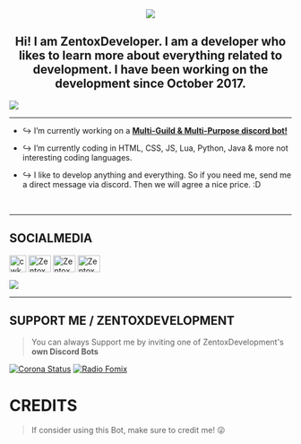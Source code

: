 
<div align="center" style"border-radius:15px">
  <img src="https://media.discordapp.net/attachments/910217927746265218/929573096648757258/Untitled_Artwork.png" style"width: 100%;border-radius:15px">
</div>

## <div align="center">Hi! I am ZentoxDeveloper. I am a developer who likes to learn more about everything related to development. I have been working on the development since October 2017.</div>  
  ![](https://discord.c99.nl/widget/theme-3/353648383535218700.png)
***

- ↪️ I’m currently working on a [**Multi-Guild & Multi-Purpose discord bot!**](https://discord.gg/VjyejfwPcm)
  
- ↪️ I’m currently coding in HTML, CSS, JS, Lua, Python, Java & more not interesting coding languages.

- ↪️ I like to develop anything and everything. So if you need me, send me a direct message via discord. Then we will agree a nice price. :D
  
<br/>
  
***
## SOCIALMEDIA
<a href="https://discord.gg/VjyejfwPcm" target="blank"><img align="center" src="https://user-images.githubusercontent.com/71612890/149603989-f0f854db-f5b6-4d29-971c-154b32a9e30c.png" alt="cwkhan" height="30" width="30" /></a>
<a href="https://twitter.com/@froxioen" target="blank"><img align="center" src="https://raw.githubusercontent.com/rahuldkjain/github-profile-readme-generator/master/src/images/icons/Social/twitter.svg" alt="ZentoxDeveloper" height="30" width="40" /></a>
<a href="https://instagram.com/froxioen" target="blank"><img align="center" src="https://raw.githubusercontent.com/rahuldkjain/github-profile-readme-generator/master/src/images/icons/Social/instagram.svg" alt="ZentoxDeveloper" height="30" width="40" /></a>
<a href="https://www.youtube.com/@froxioen2643" target="blank"><img align="center" src="https://raw.githubusercontent.com/rahuldkjain/github-profile-readme-generator/master/src/images/icons/Social/youtube.svg" alt="ZentoxDeveloper" height="30" width="40" /></a>
</p>
<a href="https://discord.gg/VjyejfwPcm"><img src="https://discord.com/api/guilds/724660679147126904/widget.png?style=banner2"></a>

***

## SUPPORT ME / ZENTOXDEVELOPMENT

> You can always Support me by inviting one of ZentoxDevelopment's **own Discord Bots**

[![Corona Status](https://media.discordapp.net/attachments/910217927746265218/929583992406151218/Untitled_Artwork.png)](https://discord.com/api/oauth2/authorize?client_id=757616034546057348&permissions=8&redirect_uri=https%3A%2F%2Fdiscord.gg%2FVjyejfwPcm&response_type=code&scope=bot%20applications.commands%20applications.commands.permissions.update)
[![Radio Fomix](https://media.discordapp.net/attachments/910217927746265218/929584212934275092/Untitled_Artwork.png)](https://discord.com/api/oauth2/authorize?client_id=865693851187150869&permissions=1643474975681&redirect_uri=https%3A%2F%2Fdiscord.gg%2FVjyejfwPcm&response_type=code&scope=bot%20applications.commands%20guilds%20guilds.join)

# CREDITS

> If consider using this Bot, make sure to credit me! 😜
